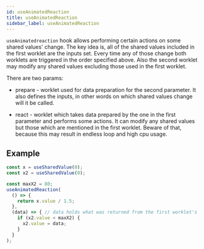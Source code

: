 ```yaml
---
id: useAnimatedReaction
title: useAnimatedReaction
sidebar_label: useAnimatedReaction
---
```


`useAnimatedreaction` hook allows performing certain actions on some shared values' change. The key idea is, all of the shared values included in the first worklet are the inputs set. Every time any of those change both worklets are triggered in the order specified above. Also the second worklet may modify any shared values excluding those used in the first worklet.

There are two params:

- prepare - worklet used for data preparation for the second parameter. It also defines the inputs, in other words on which shared values change will it be called.

- react - worklet which takes data prepared by the one in the first parameter and performs some actions. It can modify any shared values but those which are mentioned in the first worklet. Beware of that, because this may result in endless loop and high cpu usage.

## Example

```js
const x = useSharedValue(0);
const x2 = useSharedValue(0);

const maxX2 = 80;
useAnimatedReaction(
  () => {
    return x.value / 1.5;
  },
  (data) => { // data holds what was returned from the first worklet's execution
    if (x2.value < maxX2) {
      x2.value = data;
    }
  }
);
```
